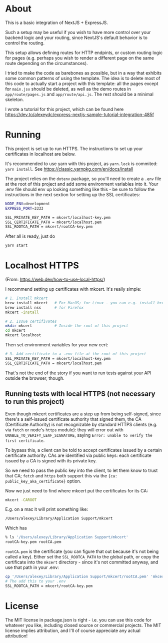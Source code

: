 # About
This is a basic integration of NextJS + ExpressJS.

Such a setup may be useful if you wish to have more control over your backend logic and your routing, since NextJS's default behavior is to control the routing.

This setup allows defining routes for HTTP endpints, or custom routing logic for pages (e.g. perhaps you wish to render a different page on the same route depending on the circumstances).

I tried to make the code as barebones as possible, but in a way that exhibits some common patterns of using the template. The idea is to delete most of this code to actually start a project with this template:
all the pages except for `main.jsx` should be deleted, as well as the demo routes in `app/route/pages.js` and `app/route/api.js`. The rest should be a minimal skeleton.

I wrote a tutorial for this project, which can be found here https://dev.to/alexeydc/express-nextjs-sample-tutorial-integration-485f

# Running
This project is set up to run HTTPS. The instructions to set up your certificates in localhost are below.

It's recommended to use yarn with this project, as `yarn.lock` is commited: `yarn install`. See https://classic.yarnpkg.com/en/docs/install

The project relies on the `dotenv` package, so you'll need to create a `.env` file at the root of this project and add some environment variables into it. Your .env file should env up looking something like this - be sure to follow the instructions in the next sextion for setting up the SSL certificates:

```bash
NODE_ENV=development
EXPRESS_PORT=3333

SSL_PRIVATE_KEY_PATH = mkcert/localhost-key.pem
SSL_CERTIFICATE_PATH = mkcert/localhost.pem
SSL_ROOTCA_PATH = mkcert/rootCA-key.pem
```

After all is ready, just do
```bash
yarn start
```

# Localhost HTTPS
(From: https://web.dev/how-to-use-local-https/)


I recommend setting up certificates with mkcert. It's really simple:

```bash
# 1. Install mkcert
brew install mkcert   # For MacOS; for Linux - you can e.g. install brew https://docs.brew.sh/Homebrew-on-Linux
brew install nss      # for Firefox
mkcert -install

# 2. Issue certifivates
mkdir mkcert          # Inside the root of this project
cd mkcert
mkcert localhost
```

Then set environment variables for your new cert:
```bash
# 3. Add certificate to a .env file at the root of this project
SSL_PRIVATE_KEY_PATH = mkcert/localhost-key.pem
SSL_CERTIFICATE_PATH = mkcert/localhost.pem
```

That's not the end of the story if you want to run tests against your API outside the browser, though.

## Running tests with local HTTPS (not necessary to run this project)
Even though mkcert certificates are a step up from being self-signed, since there's a self-issued certificate authority that signed them, the CA (Certificate Authority) is not recognizable by standard HTTPS clients (e.g. via `fetch` or node's `https` module): they will error out with `UNABLE_TO_VERIFY_LEAF_SIGNATURE`, saying `Error: unable to verify the first certificate`.

To bypass this, a client can be told to accept certificates issued by a certain certificate authority. CAs are identified via public keys: each certificate issued by a CA is signed with its private key.

So we need to pass the public key into the client, to let them know to trust that CA; `fetch` and `https` both support this via the `{ca: public_key_aka_certificate}` option.

Now we just need to find where mkcert put the certificates for its CA:
```bash
mkcert -CAROOT
```

E.g. on a mac it will print something like:
```bash
/Users/alexey/Library/Application Support/mkcert
```
Which has
```bash
% ls '/Users/alexey/Library/Application Support/mkcert'
rootCA-key.pem rootCA.pem
```

`rootCA.pem` is the certificate (you can figure that out because it's not being called a key). Either set the `SSL_ROOTCA_PATH` to the global path, or copy the certificate into the `mkcert` directory - since it's not committed anyway, and use that path in your .env:

```bash
cp '/Users/alexey/Library/Application Support/mkcert/rootCA.pem' 'mkcert/rootCA.pem'
# The add this to your .env
SSL_ROOTCA_PATH = mkcert/rootCA-key.pem
```

# License
The MIT license in package.json is right - i.e. you can use this code for whatever you like, including closed source or commercial projects. The MIT license implies attribution, and I'll of course appreciate any actual attribution!

